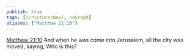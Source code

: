 ```yaml
---
publish: true
tags: [Scripture/NewT, noGraph]
aliases: ["Matthew 21:10"]
---
```

[Matthew 21:10](https://churchofjesuschrist.org/study/scriptures/nt/matt/21?lang=eng&id=p10#p10) And when he was come into Jerusalem, all the city was moved, saying, Who is this?
